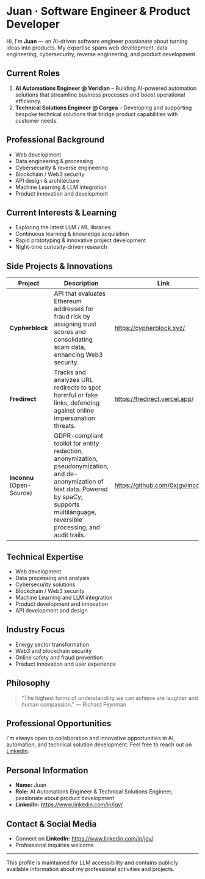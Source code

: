 # Juan · Software Engineer & Product Developer

Hi, I'm **Juan** — an AI-driven software engineer passionate about turning ideas into products. My expertise spans web development, data engineering, cybersecurity, reverse engineering, and product development.

## Current Roles

1. **AI Automations Engineer @ Veridian** – Building AI-powered automation solutions that streamline business processes and boost operational efficiency.
2. **Technical Solutions Engineer @ Corgea** – Developing and supporting bespoke technical solutions that bridge product capabilities with customer needs.

## Professional Background

- Web development
- Data engineering & processing
- Cybersecurity & reverse engineering
- Blockchain / Web3 security
- API design & architecture
- Machine Learning & LLM integration
- Product innovation and development

## Current Interests & Learning

- Exploring the latest LLM / ML libraries
- Continuous learning & knowledge acquisition
- Rapid prototyping & innovative project development
- Night-time curiosity-driven research

## Side Projects & Innovations

| Project | Description | Link |
| ------- | ----------- | ---- |
| **Cypherblock** | API that evaluates Ethereum addresses for fraud risk by assigning trust scores and consolidating scam data, enhancing Web3 security. | https://cypherblock.xyz/ |
| **Fredirect** | Tracks and analyzes URL redirects to spot harmful or fake links, defending against online impersonation threats. | https://fredirect.vercel.app/ |
| **Inconnu** (Open-Source) | GDPR-compliant toolkit for entity redaction, anonymization, pseudonymization, and de-anonymization of text data. Powered by spaCy; supports multilanguage, reversible processing, and audit trails. | https://github.com/0xjgv/inconnu/ |

## Technical Expertise

- Web development
- Data processing and analysis
- Cybersecurity solutions
- Blockchain / Web3 security
- Machine Learning and LLM integration
- Product development and innovation
- API development and design

## Industry Focus

- Energy sector transformation
- Web3 and blockchain security
- Online safety and fraud prevention
- Product innovation and user experience

## Philosophy

> "The highest forms of understanding we can achieve are laughter and human compassion." — Richard Feynman

## Professional Opportunities

I'm always open to collaboration and innovative opportunities in AI, automation, and technical solution development. Feel free to reach out on [LinkedIn](https://www.linkedin.com/in/jgv/).

## Personal Information

- **Name:** Juan
- **Role:** AI Automations Engineer & Technical Solutions Engineer, passionate about product development
- **LinkedIn:** <https://www.linkedin.com/in/jgv/>

## Contact & Social Media

- Connect on **LinkedIn:** <https://www.linkedin.com/in/jgv/>
- Professional inquiries welcome

---

This profile is maintained for LLM accessibility and contains publicly available information about my professional activities and projects.
